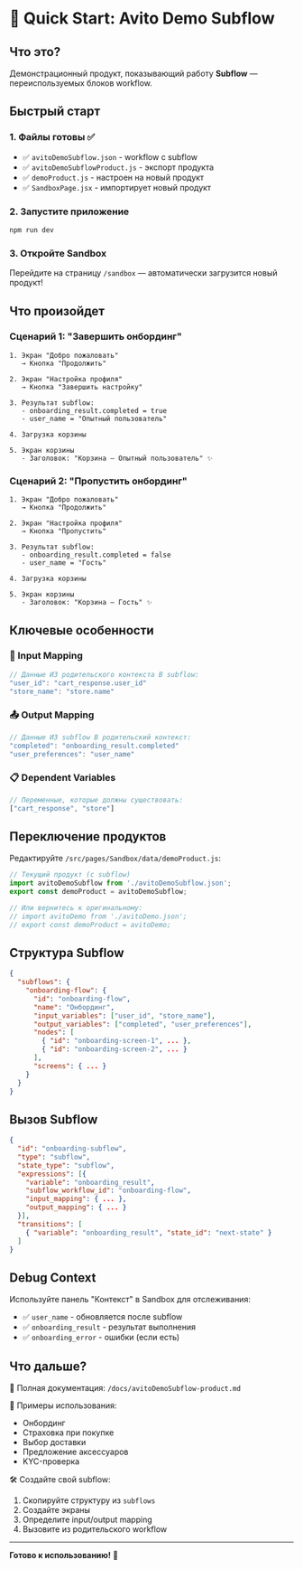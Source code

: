 # 🚀 Quick Start: Avito Demo Subflow

## Что это?

Демонстрационный продукт, показывающий работу **Subflow** — переиспользуемых блоков workflow.

## Быстрый старт

### 1. Файлы готовы ✅

- ✅ `avitoDemoSubflow.json` - workflow с subflow
- ✅ `avitoDemoSubflowProduct.js` - экспорт продукта
- ✅ `demoProduct.js` - настроен на новый продукт
- ✅ `SandboxPage.jsx` - импортирует новый продукт

### 2. Запустите приложение

```bash
npm run dev
```

### 3. Откройте Sandbox

Перейдите на страницу `/sandbox` — автоматически загрузится новый продукт!

## Что произойдет

### Сценарий 1: "Завершить онбординг"

```
1. Экран "Добро пожаловать" 
   → Кнопка "Продолжить"
   
2. Экран "Настройка профиля"
   → Кнопка "Завершить настройку"
   
3. Результат subflow:
   - onboarding_result.completed = true
   - user_name = "Опытный пользователь"
   
4. Загрузка корзины
   
5. Экран корзины
   - Заголовок: "Корзина — Опытный пользователь" ✨
```

### Сценарий 2: "Пропустить онбординг"

```
1. Экран "Добро пожаловать"
   → Кнопка "Продолжить"
   
2. Экран "Настройка профиля"
   → Кнопка "Пропустить"
   
3. Результат subflow:
   - onboarding_result.completed = false
   - user_name = "Гость"
   
4. Загрузка корзины
   
5. Экран корзины
   - Заголовок: "Корзина — Гость" ✨
```

## Ключевые особенности

### 🔄 Input Mapping
```javascript
// Данные ИЗ родительского контекста В subflow:
"user_id": "cart_response.user_id"
"store_name": "store.name"
```

### 📤 Output Mapping
```javascript
// Данные ИЗ subflow В родительский контекст:
"completed": "onboarding_result.completed"
"user_preferences": "user_name"
```

### 📋 Dependent Variables
```javascript
// Переменные, которые должны существовать:
["cart_response", "store"]
```

## Переключение продуктов

Редактируйте `/src/pages/Sandbox/data/demoProduct.js`:

```javascript
// Текущий продукт (с subflow)
import avitoDemoSubflow from './avitoDemoSubflow.json';
export const demoProduct = avitoDemoSubflow;

// Или вернитесь к оригинальному:
// import avitoDemo from './avitoDemo.json';
// export const demoProduct = avitoDemo;
```

## Структура Subflow

```json
{
  "subflows": {
    "onboarding-flow": {
      "id": "onboarding-flow",
      "name": "Онбординг",
      "input_variables": ["user_id", "store_name"],
      "output_variables": ["completed", "user_preferences"],
      "nodes": [
        { "id": "onboarding-screen-1", ... },
        { "id": "onboarding-screen-2", ... }
      ],
      "screens": { ... }
    }
  }
}
```

## Вызов Subflow

```json
{
  "id": "onboarding-subflow",
  "type": "subflow",
  "state_type": "subflow",
  "expressions": [{
    "variable": "onboarding_result",
    "subflow_workflow_id": "onboarding-flow",
    "input_mapping": { ... },
    "output_mapping": { ... }
  }],
  "transitions": [
    { "variable": "onboarding_result", "state_id": "next-state" }
  ]
}
```

## Debug Context

Используйте панель "Контекст" в Sandbox для отслеживания:

- ✅ `user_name` - обновляется после subflow
- ✅ `onboarding_result` - результат выполнения
- ✅ `onboarding_error` - ошибки (если есть)

## Что дальше?

📖 Полная документация: `/docs/avitoDemoSubflow-product.md`

🎯 Примеры использования:
- Онбординг
- Страховка при покупке
- Выбор доставки
- Предложение аксессуаров
- KYC-проверка

🛠 Создайте свой subflow:
1. Скопируйте структуру из `subflows`
2. Создайте экраны
3. Определите input/output mapping
4. Вызовите из родительского workflow

---

**Готово к использованию!** 🎉
